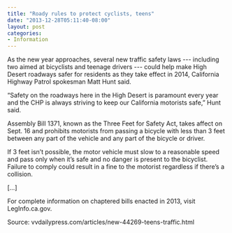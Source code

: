 ```yaml
---
title: "Roady rules to protect cyclists, teens"
date: "2013-12-28T05:11:40-08:00"
layout: post
categories:
- Information
---
```


As the new year approaches, several new traffic safety laws --- including two aimed at bicyclists and teenage drivers --- could help make High Desert roadways safer for residents as they take effect in 2014, California Highway Patrol spokesman Matt Hunt said.  
  
“Safety on the roadways here in the High Desert is paramount every year and the CHP is always striving to keep our California motorists safe,” Hunt said.

Assembly Bill 1371, known as the Three Feet for Safety Act, takes affect on Sept. 16 and prohibits motorists from passing a bicycle with less than 3 feet between any part of the vehicle and any part of the bicycle or driver.

If 3 feet isn’t possible, the motor vehicle must slow to a reasonable speed and pass only when it’s safe and no danger is present to the bicyclist. Failure to comply could result in a fine to the motorist regardless if there’s a collision.

\[…\]

For complete information on chaptered bills enacted in 2013, visit LegInfo.ca.gov.

Source: vvdailypress.com/articles/new-44269-teens-traffic.html